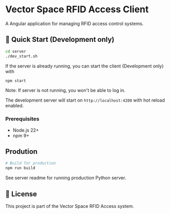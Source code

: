 # Vector Space RFID Access Client

A Angular application for managing RFID access control systems.

## 🚀 Quick Start (Development only)

```bash
cd server
./dev_start.sh
```

If the server is already running, you can start the client (Development only) with

```bash
npm start
```

Note: If server is not running, you won't be able to log in.

The development server will start on `http://localhost:4200` with hot reload enabled.

### Prerequisites

- Node.js 22+
- npm 9+

## Prodution

```bash
# Build for production
npm run build
```

See server readme for running production Python server.

## 📄 License

This project is part of the Vector Space RFID Access system.

